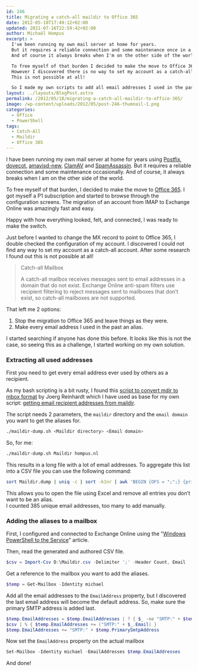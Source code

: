 ```yaml
---
id: 246
title: Migrating a catch-all maildir to Office 365
date: 2012-05-18T17:49:12+02:00
updated: 2021-07-16T22:59:42+02:00
author: Michaël Hompus
excerpt: >
  I've been running my own mail server at home for years.
  But it requires a reliable connection and some maintenance once in a while.
  And of course it always breaks when I'm on the other side of the world.

  To free myself of that burden I decided to make the move to Office 365.
  However I discovered there is no way to set my account as a catch-all account.
  This is not possible at all!

  So I made my own scripts to add all email addresses I used in the past as an alias on my mailbox.
layout: ../layouts/BlogPost.astro
permalink: /2012/05/18/migrating-a-catch-all-maildir-to-office-365/
image: /wp-content/uploads/2012/05/post-246-thumnail-1.png
categories:
  - Office
  - PowerShell
tags:
  - Catch-All
  - Maildir
  - Office 365
---
```


I have been running my own mail server at home for years using [Postfix](https://www.postfix.org/), [dovecot](https://www.dovecot.org/), [amavisd-new](https://amavis.org/), [ClamAV](https://www.clamav.net/) and [SpamAssassin](https://spamassassin.apache.org/).
But it requires a reliable connection and some maintenance occasionally.
And of course, it always breaks when I am on the other side of the world.

To free myself of that burden, I decided to make the move to [Office 365](https://www.microsoft.com/microsoft-365).
I got myself a P1 subscription and started to browse through the configuration screens.
The migration of an account from IMAP to Exchange Online was amazingly fast and easy.

Happy with how everything looked, felt, and connected, I was ready to make the switch.

Just before I wanted to change the MX record to point to Office 365, I double checked the configuration of my account. I discovered I could not find any way to set my account as a catch-all account. After some research I found out this is not possible at all!

<!--more-->

> Catch-all Mailbox
>
> A catch-all mailbox receives messages sent to email addresses in a domain that do not exist.
> Exchange Online anti-spam filters use recipient filtering to reject messages sent to mailboxes that don’t exist, 
> so catch-all mailboxes are not supported.

That left me 2 options:

1. Stop the migration to Office 365 and leave things as they were.
2. Make every email address I used in the past an alias.

I started searching if anyone has done this before.
It looks like this is not the case, so seeing this as a challenge,
I started working on my own solution.

### Extracting all used addresses

First you need to get every email address ever used by others as a recipient.

As my bash scripting is a bit rusty,
I found this [script to convert mdir to mbox format](https://www.linuxquestions.org/questions/linux-general-1/a-script-to-convert-maildir-to-mailbox-format-381568-print/) by Joerg Reinhardt which I have used as base for my own script: [getting email recipient addresses from maildir](https://gist.github.com/eNeRGy164/edd3becb0b3acd6c0f634fca3b108a5e).

The script needs 2 parameters, the `maildir` directory and the `email domain` you want to get the aliases for.

```bash
./maildir-dump.sh <Maildir directory> <Email domain>
```

So, for me:

```bash
./maildir-dump.sh Maildir hompus.nl
```

This results in a long file with a lot of email addresses. To aggregate this list into a CSV file you can use the following command:

```bash
sort Maildir.dump | uniq -c | sort -k1nr | awk 'BEGIN {OFS = ";";} {print $1,$2}' > Maildir.csv
```

This allows you to open the file using Excel and remove all entries you don’t want to be an alias.  
I counted 385 unique email addresses, too many to add manually.

### Adding the aliases to a mailbox

First, I configured and connected to Exchange Online using the "[Windows PowerShell to the Service](https://learn.microsoft.com/powershell/exchange/connect-to-exchange-online-powershell?view=exchange-ps)" article.

Then, read the generated and authored CSV file.

```powershell
$csv = Import-Csv D:\Maildir.csv -Delimiter ';' -Header Count, Email
```

Get a reference to the mailbox you want to add the aliases.

```powershell
$temp = Get-Mailbox -Identity michael
```

Add all the email addresses to the `EmailAddress` property, but I discovered the last email address will become the default address.
So, make sure the primary SMTP address is added last.

```powershell
$temp.EmailAddresses = $temp.EmailAddresses | ? { $_ -ne "SMTP:" + $temp.PrimarySmtpAddress }
$csv | % { $temp.EmailAddresses += ("SMTP:" + $_.Email) }
$temp.EmailAddresses += "SMTP:" + $temp.PrimarySmtpAddress
```

Now set the `EmailAddress` property on the actual mailbox

```powershell
Set-Mailbox -Identity michael -EmailAddresses $temp.EmailAddresses
```

And done!
